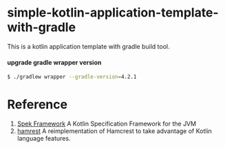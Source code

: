 # simple-kotlin-application-template-with-gradle
This is a kotlin application template with gradle build tool.

#### upgrade gradle wrapper version

```bash
$ ./gradlew wrapper --gradle-version=4.2.1
```

# Reference
1. [Spek Framework](http://spekframework.org/)  A Kotlin Specification Framework for the JVM
2. [hamrest](https://github.com/npryce/hamkrest) A reimplementation of Hamcrest to take advantage of Kotlin language features.

